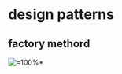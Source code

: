 # design patterns
## factory methord

![=100%*](https://upload.wikimedia.org/wikipedia/commons/4/43/W3sDesign_Factory_Method_Design_Pattern_UML.jpg)